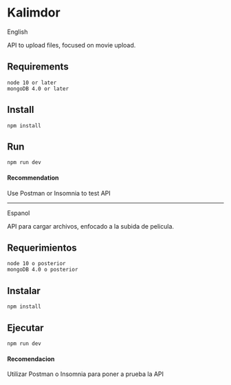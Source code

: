 # Kalimdor

English

API to upload files, focused on movie upload.

## Requirements
~~~
node 10 or later
mongoDB 4.0 or later
~~~

## Install
~~~
npm install
~~~

## Run
~~~
npm run dev
~~~

#### Recommendation
Use Postman or Insomnia to test API

---

Espanol

API para cargar archivos, enfocado a la subida de pelicula.

## Requerimientos
~~~
node 10 o posterior
mongoDB 4.0 o posterior
~~~

## Instalar
~~~
npm install
~~~

## Ejecutar
~~~
npm run dev
~~~

#### Recomendacion
Utilizar Postman o Insomnia para poner a prueba la API
